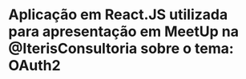 # Aplicação em React.JS utilizada para apresentação em MeetUp na @IterisConsultoria sobre o tema: OAuth2
